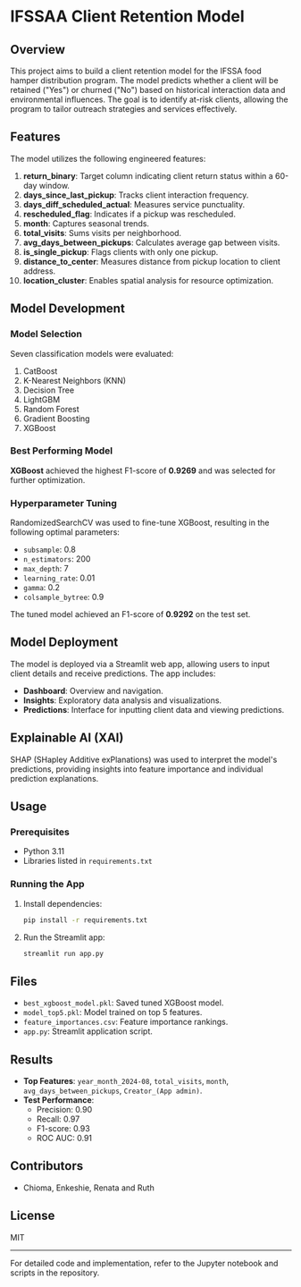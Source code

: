# IFSSAA Client Retention Model

## Overview
This project aims to build a client retention model for the IFSSA food hamper distribution program. The model predicts whether a client will be retained ("Yes") or churned ("No") based on historical interaction data and environmental influences. The goal is to identify at-risk clients, allowing the program to tailor outreach strategies and services effectively.

## Features
The model utilizes the following engineered features:
1. **return_binary**: Target column indicating client return status within a 60-day window.
2. **days_since_last_pickup**: Tracks client interaction frequency.
3. **days_diff_scheduled_actual**: Measures service punctuality.
4. **rescheduled_flag**: Indicates if a pickup was rescheduled.
5. **month**: Captures seasonal trends.
6. **total_visits**: Sums visits per neighborhood.
7. **avg_days_between_pickups**: Calculates average gap between visits.
8. **is_single_pickup**: Flags clients with only one pickup.
9. **distance_to_center**: Measures distance from pickup location to client address.
10. **location_cluster**: Enables spatial analysis for resource optimization.

## Model Development
### Model Selection
Seven classification models were evaluated:
1. CatBoost
2. K-Nearest Neighbors (KNN)
3. Decision Tree
4. LightGBM
5. Random Forest
6. Gradient Boosting
7. XGBoost

### Best Performing Model
**XGBoost** achieved the highest F1-score of **0.9269** and was selected for further optimization.

### Hyperparameter Tuning
RandomizedSearchCV was used to fine-tune XGBoost, resulting in the following optimal parameters:
- `subsample`: 0.8
- `n_estimators`: 200
- `max_depth`: 7
- `learning_rate`: 0.01
- `gamma`: 0.2
- `colsample_bytree`: 0.9

The tuned model achieved an F1-score of **0.9292** on the test set.

## Model Deployment
The model is deployed via a Streamlit web app, allowing users to input client details and receive predictions. The app includes:
- **Dashboard**: Overview and navigation.
- **Insights**: Exploratory data analysis and visualizations.
- **Predictions**: Interface for inputting client data and viewing predictions.

## Explainable AI (XAI)
SHAP (SHapley Additive exPlanations) was used to interpret the model's predictions, providing insights into feature importance and individual prediction explanations.

## Usage
### Prerequisites
- Python 3.11
- Libraries listed in `requirements.txt`

### Running the App
1. Install dependencies:
   ```bash
   pip install -r requirements.txt
   ```
2. Run the Streamlit app:
   ```bash
   streamlit run app.py
   ```

## Files
- `best_xgboost_model.pkl`: Saved tuned XGBoost model.
- `model_top5.pkl`: Model trained on top 5 features.
- `feature_importances.csv`: Feature importance rankings.
- `app.py`: Streamlit application script.

## Results
- **Top Features**: `year_month_2024-08`, `total_visits`, `month`, `avg_days_between_pickups`, `Creator_(App admin)`.
- **Test Performance**:
  - Precision: 0.90
  - Recall: 0.97
  - F1-score: 0.93
  - ROC AUC: 0.91

## Contributors
- Chioma, Enkeshie, Renata and Ruth

## License
MIT

---

For detailed code and implementation, refer to the Jupyter notebook and scripts in the repository.
